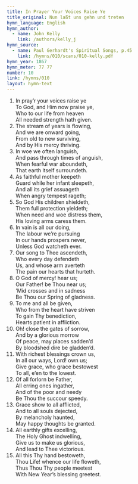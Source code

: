 ```yaml
---
title: In Prayer Your Voices Raise Ye
title_original: Nun laßt uns gehn und treten
hymn_language: English
hymn_author: 
  - name: John Kelly
    link: /authors/kelly_j
hymn_source: 
  - name: Paul Gerhardt's Spiritual Songs, p.45
    link: /hymns/010/scans/010-kelly.pdf
hymn_year: 1867
hymn_meter: 77 77
number: 10
link: /hymns/010
layout: hymn-text
---
```


1. In pray’r your voices raise ye  
   To God, and Him now praise ye,  
   Who to our life from heaven  
   All needed strength hath given.  
2. The stream of years is flowing,  
   And we are onward going,  
   From old to new surviving,  
   And by His mercy thriving.  
3. In woe we often languish,  
   And pass through times of anguish,  
   When fearful war aboundeth,  
   That earth itself surroundeth.  
4. As faithful mother keepeth  
   Guard while her infant sleepeth,  
   And all its grief assuageth  
   When angry tempest rageth;  
5. So God His children shieldeth,  
   Them full protection yieldeth;  
   When need and woe distress them,  
   His loving arms caress them.  
6. In vain is all our doing,  
   The labour we’re pursuing  
   In our hands prospers never,  
   Unless God watcheth ever.  
7. Our song to Thee ascendeth,  
   Who every day defendeth  
   Us, and whose arm averteth  
   The pain our hearts that hurteth.  
8. O God of mercy! hear us;  
   Our Father! be Thou near us;  
   ’Mid crosses and in sadness  
   Be Thou our Spring of gladness.  
9. To me and all be given,  
   Who from the heart have striven  
   To gain Thy benediction,  
   Hearts patient in affliction.  
10. Oh! close the gates of sorrow,  
   And by a glorious morrow  
   Of peace, may places sadden’d  
   By bloodshed dire be gladden’d.  
11. With richest blessings crown us,  
   In all our ways, Lord! own us;  
   Give grace, who grace bestowest  
   To all, e’en to the lowest.  
12. Of all forlorn be Father,  
   All erring ones ingather,  
   And of the poor and needy  
   Be Thou the succour speedy.  
13. Grace show to all afflicted,  
   And to all souls dejected,  
   By melancholy haunted,  
   May happy thoughts be granted.  
14. All earthly gifts excelling,  
   The Holy Ghost indwelling,  
   Give us to make us glorious,  
   And lead to Thee victorious.  
15. All this Thy hand bestoweth,  
   Thou Life! whence our life floweth,  
   Thus Thou Thy people meetest  
   With New Year’s blessing greetest.

